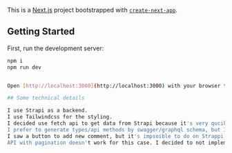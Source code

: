 This is a [Next.js](https://nextjs.org/) project bootstrapped with [`create-next-app`](https://github.com/vercel/next.js/tree/canary/packages/create-next-app).

## Getting Started

First, run the development server:

```bash
npm i
npm run dev
```

```bash

Open [http://localhost:3000](http://localhost:3000) with your browser to see the result.

## Some technical details

I use Strapi as a backend.
I use Tailwindcss for the styling.
I decided use fetch api to get data from Strapi because it's very qucik way to get data from backend.
I prefer to generate types/api methods by swagger/graphql schema, but I am not happy with result of this generation. I don't have to improve it.
I saw a button to add new comment, but it's impsoible to do on Strappi backend in good way.
API with pagination doesn't work for this case. I decided to not implement this feature.
